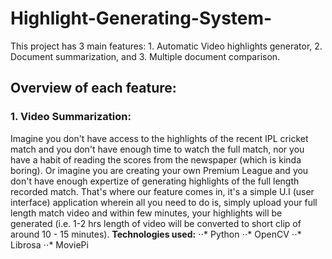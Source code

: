 # Highlight-Generating-System-
This project has 3 main features: 1. Automatic Video highlights generator, 2. Document summarization, and 3. Multiple document comparison. 

## Overview of each feature: 
### 1. Video Summarization:
Imagine you don't have access to the highlights of the recent IPL cricket match and you don't have enough time to watch the full match, nor you have a habit of reading 
the scores from the newspaper (which is kinda boring). Or imagine you are creating your own Premium League and you don't have enough expertize of generating highlights of the full length recorded match. That's where our feature comes in, it's a simple U.I (user interface) application wherein all you need to do is, simply upload your full length match video and within few minutes, your highlights will be generated (i.e. 1-2 hrs length of video will be converted to short clip of around 10 - 15 minutes). 
**Technologies used:** 
⋅⋅* Python
⋅⋅* OpenCV
⋅⋅* Librosa 
⋅⋅* MoviePi

